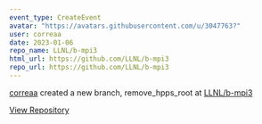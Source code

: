```yaml
---
event_type: CreateEvent
avatar: "https://avatars.githubusercontent.com/u/3047763?"
user: correaa
date: 2023-01-06
repo_name: LLNL/b-mpi3
html_url: https://github.com/LLNL/b-mpi3
repo_url: https://github.com/LLNL/b-mpi3
---
```


<a href='https://github.com/correaa' target='_blank'>correaa</a> created a new branch, remove_hpps_root at <a href='https://github.com/LLNL/b-mpi3' target='_blank'>LLNL/b-mpi3</a>

<a href='https://github.com/LLNL/b-mpi3' target='_blank'>View Repository</a>